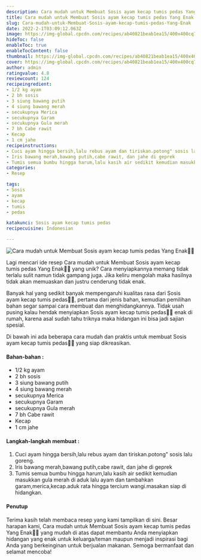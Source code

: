 ```yaml
---
description: Cara mudah untuk Membuat Sosis ayam kecap tumis pedas Yang Enak"
title: Cara mudah untuk Membuat Sosis ayam kecap tumis pedas Yang Enak
slug: Cara-mudah-untuk-Membuat-Sosis-ayam-kecap-tumis-pedas-Yang-Enak
date: 2022-2-1T03:09:12.063Z
image: https://img-global.cpcdn.com/recipes/ab40821beab1ea15/400x400cq70/photo.jpg
hideToc: false
enableToc: true
enableTocContent: false
thumbnail: https://img-global.cpcdn.com/recipes/ab40821beab1ea15/400x400cq70/photo.jpg
cover: https://img-global.cpcdn.com/recipes/ab40821beab1ea15/400x400cq70/photo.jpg
author: admin
ratingvalue: 4.8
reviewcount: 124
recipeingredient:
- 1/2 kg ayam
- 2 bh sosis
- 3 siung bawang putih
- 4 siung bawang merah
- secukupnya Merica
- secukupnya Garam
- secukupnya Gula merah
- 7 bh Cabe rawit
- Kecap
- 1 cm jahe
recipeinstructions:
- Cuci ayam hingga bersih,lalu rebus ayam dan tiriskan.potong" sosis lalu goreng.
- Iris bawang merah,bawang putih,cabe rawit, dan jahe di geprek
- Tumis semua bumbu hingga harum,lalu kasih air sedikit kemudian masukkan gula merah di aduk lalu ayam dan tambahkan garam,merica,kecap.aduk rata hingga tercium wangi.masakan siap di hidangkan.
categories:
- Resep

tags:
- Sosis
- ayam
- kecap
- tumis
- pedas

katakunci: Sosis ayam kecap tumis pedas
recipecuisine: Indonesian

---
```


![Cara mudah untuk Membuat Sosis ayam kecap tumis pedas Yang Enak👩‍🍳](https://img-global.cpcdn.com/recipes/ab40821beab1ea15/400x400cq70/photo.jpg)

Lagi mencari ide resep Cara mudah untuk Membuat Sosis ayam kecap tumis pedas Yang Enak👩‍🍳 yang unik? Cara menyiapkannya memang tidak terlalu sulit namun tidak gampang juga. Jika keliru mengolah maka hasilnya tidak akan memuaskan dan justru cenderung tidak enak.

Banyak hal yang sedikit banyak mempengaruhi kualitas rasa dari Sosis ayam kecap tumis pedas👩‍🍳, pertama dari jenis bahan, kemudian pemilihan bahan segar sampai cara membuat dan menghidangkannya. Tidak usah pusing kalau hendak menyiapkan Sosis ayam kecap tumis pedas👩‍🍳 enak di rumah, karena asal sudah tahu triknya maka hidangan ini bisa jadi sajian spesial.

Di bawah ini ada beberapa cara mudah dan praktis untuk membuat Sosis ayam kecap tumis pedas👩‍🍳 yang siap dikreasikan.

<!--inarticleads1-->

#### Bahan-bahan :

- 1/2 kg ayam
- 2 bh sosis
- 3 siung bawang putih
- 4 siung bawang merah
- secukupnya Merica
- secukupnya Garam
- secukupnya Gula merah
- 7 bh Cabe rawit
- Kecap
- 1 cm jahe

<!--inarticleads2-->

#### Langkah-langkah membuat :

1. Cuci ayam hingga bersih,lalu rebus ayam dan tiriskan.potong" sosis lalu goreng.
1. Iris bawang merah,bawang putih,cabe rawit, dan jahe di geprek
1. Tumis semua bumbu hingga harum,lalu kasih air sedikit kemudian masukkan gula merah di aduk lalu ayam dan tambahkan garam,merica,kecap.aduk rata hingga tercium wangi.masakan siap di hidangkan.

#### Penutup

Terima kasih telah membaca resep yang kami tampilkan di sini. Besar harapan kami, Cara mudah untuk Membuat Sosis ayam kecap tumis pedas Yang Enak👩‍🍳 yang mudah di atas dapat membantu Anda menyiapkan hidangan yang enak untuk keluarga/teman maupun menjadi inspirasi bagi Anda yang berkeinginan untuk berjualan makanan. Semoga bermanfaat dan selamat mencoba!